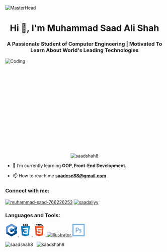 ![MasterHead](https://images.squarespace-cdn.com/content/v1/56dd9af5e707eb815a7f9c86/1466065681597-RX7I2YGCP4O7OPM1GLD8/bg-landscape-skeletor-dark.png?format=2500w)
<h1 align="center">Hi 👋, I'm Muhammad Saad Ali Shah</h1>
<h3 align="center">A Passionate Student of Computer Engineering | Motivated To Learn About World's Leading Technologies</h3>
<img align="right" alt="Coding" height="300" width="550" src="https://res.cloudinary.com/practicaldev/image/fetch/s--YTgsVTF7--/c_imagga_scale,f_auto,fl_progressive,h_420,q_auto,w_1000/https://dev-to-uploads.s3.amazonaws.com/i/6vnsxy7g486k12yp4bhd.jpg">
<p align="center"> <img src="https://komarev.com/ghpvc/?username=saadshah8&label=Profile%20views&color=0e75b6&style=flat" alt="saadshah8" /> </p>

- 🌱 I’m currently learning **OOP, Front-End Development.**

- 📫 How to reach me **saadcse88@gmail.com**

<h3 align="left">Connect with me:</h3>
<p align="left">
<a href="https://linkedin.com/in/muhammad-saad-766226253" target="blank"><img align="center" src="https://raw.githubusercontent.com/rahuldkjain/github-profile-readme-generator/master/src/images/icons/Social/linked-in-alt.svg" alt="muhammad-saad-766226253" height="30" width="40" /></a>
<a href="https://instagram.com/saadaliyy" target="blank"><img align="center" src="https://raw.githubusercontent.com/rahuldkjain/github-profile-readme-generator/master/src/images/icons/Social/instagram.svg" alt="saadaliyy" height="30" width="40" /></a>
</p>

<h3 align="left">Languages and Tools:</h3>
<p align="left"> <a href="https://www.w3schools.com/cpp/" target="_blank" rel="noreferrer"> <img src="https://raw.githubusercontent.com/devicons/devicon/master/icons/cplusplus/cplusplus-original.svg" alt="cplusplus" width="40" height="40"/> </a> <a href="https://www.w3schools.com/css/" target="_blank" rel="noreferrer"> <img src="https://raw.githubusercontent.com/devicons/devicon/master/icons/css3/css3-original-wordmark.svg" alt="css3" width="40" height="40"/> </a> <a href="https://www.w3.org/html/" target="_blank" rel="noreferrer"> <img src="https://raw.githubusercontent.com/devicons/devicon/master/icons/html5/html5-original-wordmark.svg" alt="html5" width="40" height="40"/> </a> <a href="https://www.adobe.com/in/products/illustrator.html" target="_blank" rel="noreferrer"> <img src="https://www.vectorlogo.zone/logos/adobe_illustrator/adobe_illustrator-icon.svg" alt="illustrator" width="40" height="40"/> </a> <a href="https://www.photoshop.com/en" target="_blank" rel="noreferrer"> <img src="https://raw.githubusercontent.com/devicons/devicon/master/icons/photoshop/photoshop-line.svg" alt="photoshop" width="40" height="40"/> </a> </p>



<p aligh="center"><img width="400" src="https://github-readme-stats.vercel.app/api?username=saadshah8&show_icons=true&locale=en" alt="saadshah8" />&nbsp;&nbsp;&nbsp;<img width="400" src="https://github-readme-streak-stats.herokuapp.com/?user=saadshah8&" alt="saadshah8" /></p>
